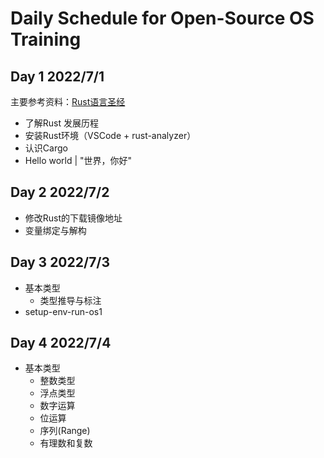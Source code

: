 # Daily Schedule for Open-Source OS Training

## Day 1 2022/7/1

主要参考资料：[Rust语言圣经](https://course.rs/about-book.html)

- 了解Rust 发展历程
- 安装Rust环境（VSCode + rust-analyzer）
- 认识Cargo
- Hello world | "世界，你好"


## Day 2 2022/7/2

- 修改Rust的下载镜像地址
- 变量绑定与解构


## Day 3 2022/7/3

- 基本类型
    - 类型推导与标注
- setup-env-run-os1


## Day 4 2022/7/4

- 基本类型
    - 整数类型
    - 浮点类型
    - 数字运算
    - 位运算
    - 序列(Range)
    - 有理数和复数